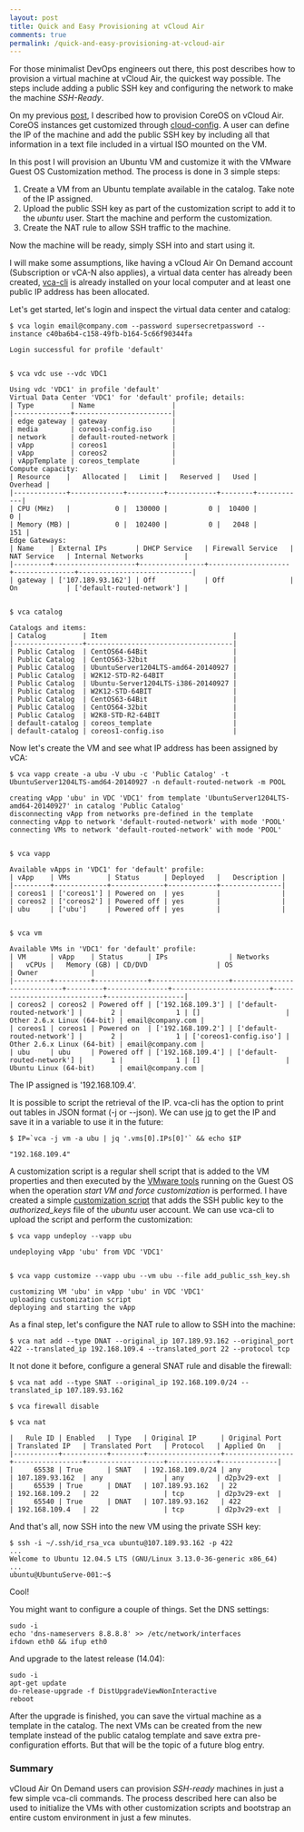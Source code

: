 ```yaml
---
layout: post
title: Quick and Easy Provisioning at vCloud Air
comments: true
permalink: /quick-and-easy-provisioning-at-vcloud-air
---
```


For those minimalist DevOps engineers out there, this post describes how to provision a virtual machine at vCloud Air, the quickest way possible. The steps include adding a public SSH key and configuring the network to make the machine *SSH-Ready*.

On my previous [post](http://blog.pacogomez.com/coreos-vcloud-air-on-demand/), I described how to provision CoreOS on vCloud Air. CoreOS instances get customized through [cloud-config](https://coreos.com/docs/cluster-management/setup/cloudinit-cloud-config/). A user can define the IP of the machine and add the public SSH key by including all that information in a text file included in a virtual ISO mounted on the VM.

In this post I will provision an Ubuntu VM and customize it with the VMware Guest OS Customization method. The process is done in 3 simple steps:

1. Create a VM from an Ubuntu template available in the catalog. Take note of the IP assigned.
2. Upload the public SSH key as part of the customization script to add it to the *ubuntu* user. Start the machine and perform the customization.
3. Create the NAT rule to allow SSH traffic to the machine. 

Now the machine will be ready, simply SSH into and start using it. 

I will make some assumptions, like having a vCloud Air On Demand account (Subscription or vCA-N also applies), a virtual data center has already been created, [vca-cli](https://github.com/vmware/vca-cli) is already installed on your local computer and at least one public IP address has been allocated.

Let's get started, let's login and inspect the virtual data center and catalog:

    
    $ vca login email@company.com --password supersecretpassword --instance c40ba6b4-c158-49fb-b164-5c66f90344fa
    
    Login successful for profile 'default'
    
    
    $ vca vdc use --vdc VDC1
    
    Using vdc 'VDC1' in profile 'default'
    Virtual Data Center 'VDC1' for 'default' profile; details:
    | Type         | Name                   |
    |--------------+------------------------|
    | edge gateway | gateway                |
    | media        | coreos1-config.iso     |
    | network      | default-routed-network |
    | vApp         | coreos1                |
    | vApp         | coreos2                |
    | vAppTemplate | coreos_template        |
    Compute capacity:
    | Resource    |   Allocated |   Limit |   Reserved |   Used |   Overhead |
    |-------------+-------------+---------+------------+--------+------------|
    | CPU (MHz)   |           0 |  130000 |          0 |  10400 |          0 |
    | Memory (MB) |           0 |  102400 |          0 |   2048 |        151 |
    Edge Gateways:
    | Name    | External IPs       | DHCP Service   | Firewall Service   | NAT Service   | Internal Networks          |
    |---------+--------------------+----------------+--------------------+---------------+----------------------------|
    | gateway | ['107.189.93.162'] | Off            | Off                | On            | ['default-routed-network'] |
    
    
    $ vca catalog
    
    Catalogs and items:
    | Catalog         | Item                               |
    |-----------------+------------------------------------|
    | Public Catalog  | CentOS64-64Bit                     |
    | Public Catalog  | CentOS63-32bit                     |
    | Public Catalog  | UbuntuServer1204LTS-amd64-20140927 |
    | Public Catalog  | W2K12-STD-R2-64BIT                 |
    | Public Catalog  | Ubuntu-Server1204LTS-i386-20140927 |
    | Public Catalog  | W2K12-STD-64BIT                    |
    | Public Catalog  | CentOS63-64Bit                     |
    | Public Catalog  | CentOS64-32bit                     |
    | Public Catalog  | W2K8-STD-R2-64BIT                  |
    | default-catalog | coreos_template                    |
    | default-catalog | coreos1-config.iso                 |
    

Now let's create the VM and see what IP address has been assigned by vCA:

    
    $ vca vapp create -a ubu -V ubu -c 'Public Catalog' -t UbuntuServer1204LTS-amd64-20140927 -n default-routed-network -m POOL
    
    creating vApp 'ubu' in VDC 'VDC1' from template 'UbuntuServer1204LTS-amd64-20140927' in catalog 'Public Catalog'
    disconnecting vApp from networks pre-defined in the template
    connecting vApp to network 'default-routed-network' with mode 'POOL'
    connecting VMs to network 'default-routed-network' with mode 'POOL'
    
    
    $ vca vapp
    
    Available vApps in 'VDC1' for 'default' profile:
    | vApp    | VMs         | Status      | Deployed   |   Description |
    |---------+-------------+-------------+------------+---------------|
    | coreos1 | ['coreos1'] | Powered on  | yes        |               |
    | coreos2 | ['coreos2'] | Powered off | yes        |               |
    | ubu     | ['ubu']     | Powered off | yes        |               |
    
    
    $ vca vm
    
    Available VMs in 'VDC1' for 'default' profile:
    | VM      | vApp    | Status      | IPs               | Networks                   |   vCPUs |   Memory (GB) | CD/DVD                 | OS                         | Owner             |
    |---------+---------+-------------+-------------------+----------------------------+---------+---------------+------------------------+----------------------------+-------------------|
    | coreos2 | coreos2 | Powered off | ['192.168.109.3'] | ['default-routed-network'] |       2 |             1 | []                     | Other 2.6.x Linux (64-bit) | email@company.com |
    | coreos1 | coreos1 | Powered on  | ['192.168.109.2'] | ['default-routed-network'] |       2 |             1 | ['coreos1-config.iso'] | Other 2.6.x Linux (64-bit) | email@company.com |
    | ubu     | ubu     | Powered off | ['192.168.109.4'] | ['default-routed-network'] |       1 |             1 | []                     | Ubuntu Linux (64-bit)      | email@company.com |
    

The IP assigned is '192.168.109.4'.

It is possible to script the retrieval of the IP. vca-cli has the option to print out tables in JSON format (-j or --json). We can use [jq](http://stedolan.github.io/jq/) to get the IP and save it in a variable to use it in the future:

    
    $ IP=`vca -j vm -a ubu | jq '.vms[0].IPs[0]'` && echo $IP
    
    "192.168.109.4"
    

A customization script is a regular shell script that is added to the VM properties and then executed by the [VMware tools](http://kb.vmware.com/selfservice/microsites/search.do?language=en_US&cmd=displayKC&externalId=340) running on the Guest OS when the operation *start VM and force customization* is performed. I have created a simple [customization script](../public/add_public_ssh_key.sh) that adds the SSH public key to the *authorized_keys* file of the *ubuntu* user account. We can use vca-cli to upload the script and perform the customization:

    
    $ vca vapp undeploy --vapp ubu
    
    undeploying vApp 'ubu' from VDC 'VDC1'
    
    
    $ vca vapp customize --vapp ubu --vm ubu --file add_public_ssh_key.sh
    
    customizing VM 'ubu' in vApp 'ubu' in VDC 'VDC1'
    uploading customization script
    deploying and starting the vApp
    


As a final step, let's configure the NAT rule to allow to SSH into the machine:

    
    $ vca nat add --type DNAT --original_ip 107.189.93.162 --original_port 422 --translated_ip 192.168.109.4 --translated_port 22 --protocol tcp
    

It not done it before, configure a general SNAT rule and disable the firewall:

    
    $ vca nat add --type SNAT --original_ip 192.168.109.0/24 --translated_ip 107.189.93.162
    
    $ vca firewall disable
    
    $ vca nat
    
    |   Rule ID | Enabled   | Type   | Original IP      | Original Port   | Translated IP   | Translated Port   | Protocol   | Applied On   |
    |-----------+-----------+--------+------------------+-----------------+-----------------+-------------------+------------+--------------|
    |     65538 | True      | SNAT   | 192.168.109.0/24 | any             | 107.189.93.162  | any               | any        | d2p3v29-ext  |
    |     65539 | True      | DNAT   | 107.189.93.162   | 22              | 192.168.109.2   | 22                | tcp        | d2p3v29-ext  |
    |     65540 | True      | DNAT   | 107.189.93.162   | 422             | 192.168.109.4   | 22                | tcp        | d2p3v29-ext  |
    

And that's all, now SSH into the new VM using the private SSH key:

    
    $ ssh -i ~/.ssh/id_rsa_vca ubuntu@107.189.93.162 -p 422
    ...
    Welcome to Ubuntu 12.04.5 LTS (GNU/Linux 3.13.0-36-generic x86_64)
    ...
    ubuntu@UbuntuServe-001:~$
        

Cool! 

You might want to configure a couple of things. Set the DNS settings:

    
    sudo -i 
    echo 'dns-nameservers 8.8.8.8' >> /etc/network/interfaces
    ifdown eth0 && ifup eth0
    

And upgrade to the latest release (14.04):

    
    sudo -i
    apt-get update
    do-release-upgrade -f DistUpgradeViewNonInteractive
    reboot
    

After the upgrade is finished, you can save the virtual machine as a template in the catalog. The next VMs can be created from the new template instead of the public catalog template and save extra pre-configuration efforts. But that will be the topic of a future blog entry.

### Summary

vCloud Air On Demand users can provision *SSH-ready* machines in just a few simple vca-cli commands. The process described here can also be used to initialize the VMs with other customization scripts and bootstrap an entire custom environment in just a few minutes.
